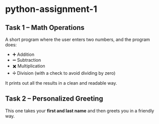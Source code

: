 # python-assignment-1

## Task 1 – Math Operations

A short program where the user enters two numbers, and the program does:
- ➕ Addition
- ➖ Subtraction
- ✖️ Multiplication
- ➗ Division (with a check to avoid dividing by zero)

It prints out all the results in a clean and readable way.


## Task 2 – Personalized Greeting

This one takes your **first and last name** and then greets you in a friendly way. 

